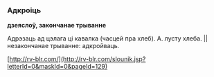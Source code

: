 ### Адкроіць
**дзеяслоў, закончанае трыванне**

Адрэзаць ад цэлага ці кавалка (часцей пра хлеб). А. лусту хлеба. || незакончанае трыванне: адкройваць.

<a rel="author">[http://rv-blr.com/](http://rv-blr.com/slounik.jsp?letterId=0&maskId=0&pageId=129)</a>
